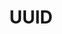 ---
has_children: false
layout: default
title: UUID
parent: Data Types
grand_parent: Protocol
nav_order: 9
---